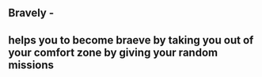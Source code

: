 ## Bravely -

## helps you to become braeve by taking you out of your comfort zone by giving your random missions

